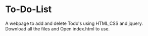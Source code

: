 # To-Do-List
A webpage to add and delete Todo's using HTML,CSS and jquery.
Download all the files and Open index.html to use.
